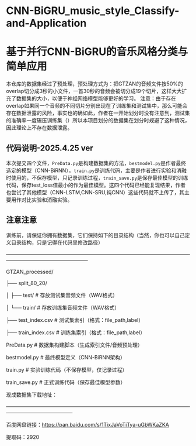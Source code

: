 # CNN-BiGRU_music_style_Classify-and-Application
# 基于并行CNN-BiGRU的音乐风格分类与简单应用

本仓库的数据集经过了预处理，预处理方式为：把GTZAN的音频文件按50%的overlap切分成3秒的小文件，一首30秒的音频会被切分成19个切片，这样大大扩充了数据集的大小，以便于神经网络模型能够更好的学习。
注意：由于存在overlap如果同一个音频的不同切片分别出现在了训练集和测试集中，那么可能会存在数据泄露的风险，事实也的确如此，作者在一开始划分时没有注意到，测试集的准确率一度碾压训练集（）所以本项目划分的数据集在划分时规避了这种情况，因此理论上不存在数据泄露。

## 代码说明-2025.4.25 ver

本次提交四个文件，`PreData.py`是构建数据集的方法，`bestmodel.py`是作者最终选定的模型（CNN-BiRNN），`train.py`是训练代码，主要是作者进行实验和消融时使用的，不保存模型，只记录训练过程，`train_save.py`是保存最佳模型的训练代码，保存test_loss值最小的作为最佳模型。这四个代码已经能复现结果，作者也尝试了其他模型（CNN-LSTM,CNN-SRU,纯CNN）这些代码就不上传了，其主要用作对比实验和消融实验。

## 注意注意

训练前，请保证你拥有数据集，它们保持如下的目录结构（当然，你也可以自己定义目录结构，只是记得在代码里修改路径）

————————————————————————————————————————————————————

GTZAN_processed/

├── split_80_20/

│   ├── test/                # 存放测试集音频文件（WAV格式）

│   └── train/               # 存放训练集音频文件（WAV格式）

├── test_index.csv           # 测试集索引（格式：file_path,label）

├── train_index.csv          # 训练集索引（格式：file_path,label）

PreData.py              # 数据集构建脚本（生成索引文件/音频预处理）

bestmodel.py            # 最终模型定义（CNN-BiRNN架构）

train.py                # 实验训练代码（不保存模型，仅记录过程）

train_save.py           # 正式训练代码（保存最佳模型参数）

现成数据集下载地址：

—————————————————————————————————————————————————

百度网盘链接：https://pan.baidu.com/s/1TixJaVoTiTya-uGbWKaZKA 

提取码：2920 
